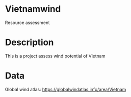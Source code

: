 # Vietnamwind
Resource assessment

# Description
This is a project assess wind potential of Vietnam

# Data
Global wind atlas: https://globalwindatlas.info/area/Vietnam
